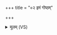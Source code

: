+++
title = "०२ इमं गोष्ठम्"

+++
<details><summary>मूलम् (VS)</summary>

इ॒मं गो॒ष्ठं प॒शवः॒ सं स्र॑वन्तु॒ बृह॒स्पति॒रा न॑यतु प्रजा॒नन्। सि॑नीवा॒ली न॑य॒त्वाग्र॑मेषामाज॒ग्मुषो॑ अनुमते॒ नि य॑च्छ ॥
</details>